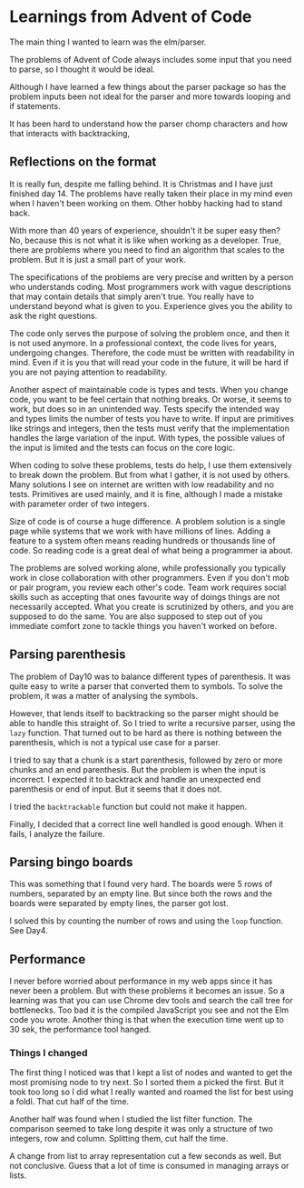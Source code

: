 # Learnings from Advent of Code

The main thing I wanted to learn was the elm/parser. 

The problems of Advent of Code always includes some input that you need to parse, so I thought it would be ideal. 

Although I have learned a few things about the parser package so has the problem inputs been not ideal for the parser and more towards looping and if statements.

It has been hard to understand how the parser chomp characters and how that interacts with backtracking,

## Reflections on the format

It is really fun, despite me falling behind. It is Christmas and I have just finished day 14. The problems have really taken their place in my mind even when I haven't been working on them. Other hobby hacking had to stand back. 

With more than 40 years of experience, shouldn't it be super easy then? No, because this is not what it is like when working as a developer. True, there are problems where you need to find an algorithm that scales to the problem. But it is just a small part of your work.

The specifications of the problems are very precise and written by a person who understands coding. Most programmers work with vague descriptions that may contain details that simply aren't true. You really have to understand beyond what is given to you. Experience gives you the ability to ask the right questions.

The code only serves the purpose of solving the problem once, and then it is not used anymore. In a professional context, the code lives for years, undergoing changes. Therefore, the code must be written with readability in mind. Even if it is you that will read your code in the future, it will be hard if you are not paying attention to readability. 

Another aspect of maintainable code is types and tests. When you change code, you want to be feel certain that nothing breaks. Or worse, it seems to work, but does so in an unintended way. Tests specify the intended way and types limits the number of tests you have to write. If input are primitives like strings and integers, then the tests must verify that the implementation handles the large variation of the input. With types, the possible values of the input is limited and the tests can focus on the core logic.

When coding to solve these problems, tests do help, I use them extensively to break down the problem. But from what I gather, it is not used by others. Many solutions I see on internet are written with low readability and no tests. Primitives are used mainly, and it is fine, although I made a mistake with parameter order of two integers.

Size of code is of course a huge difference. A problem solution is a single page while systems that we work with have millions of lines. Adding a feature to a system often means reading hundreds or thousands line of code. So reading code is a great deal of what being a programmer ia about.

The problems are solved working alone, while professionally you typically work in close collaboration with other programmers. Even if you don't mob or pair program, you review each other's code. Team work requires social skills such as accepting that ones favourite way of doings things are not necessarily accepted. What you create is scrutinized by others, and you are supposed to do the same. You are also supposed to step out of you immediate comfort zone to tackle things you haven't worked on before. 

## Parsing parenthesis

The problem of Day10 was to balance different types of parenthesis. It was quite easy to write a parser that converted them to symbols. To solve the problem, it was a matter of analysing the symbols.

However, that lends itself to backtracking so the parser might should be able to handle this straight of. So I tried to write a recursive parser, using the `lazy` function. That turned out to be hard as there is nothing between the parenthesis, which is not a typical use case for a parser.

I tried to say that a chunk is a start parenthesis, followed by zero or more chunks and an end parenthesis. But the problem is when the input is incorrect. I expected it to backtrack and handle an unexpected end parenthesis or end of input. But it seems that it does not. 

I tried the `backtrackable` function but could not make it happen.

Finally, I decided that a correct line well handled is good enough. When it fails, I analyze the failure.

## Parsing bingo boards

This was something that I found very hard. The boards were 5 rows of numbers, separated by an empty line. But since both the rows and the boards were separated by empty lines, the parser got lost.

I solved this by counting the number of rows and using the `loop` function. See Day4.

## Performance

I never before worried about performance in my web apps since it has never been a problem. But with these problems
it becomes an issue. So a learning was that you can use Chrome dev tools and search the call tree for bottlenecks.
Too bad it is the compiled JavaScript you see and not the Elm code you wrote. Another thing is that when the execution 
time went up to 30 sek, the performance tool hanged.

### Things I changed

The first thing I noticed was that I kept a list of nodes and wanted to get the most promising node to try next. So I
sorted them a picked the first. But it took too long so I did what I really wanted and roamed the list for best using 
a foldl. That cut half of the time.

Another half was found when I studied the list filter function. The comparison seemed to take long despite it was only
a structure of two integers, row and column. Splitting them, cut half the time.

A change from list to array representation cut a few seconds as well. But not conclusive. Guess that a lot of time
is consumed in managing arrays or lists.
